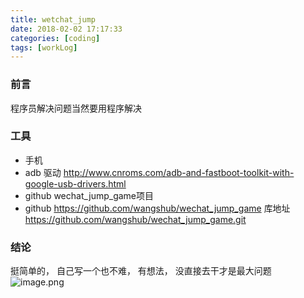 ```yaml
---
title: wetchat_jump
date: 2018-02-02 17:17:33
categories: [coding]
tags: [workLog]
---
```

### 前言 
程序员解决问题当然要用程序解决
### 工具
* 手机
* adb 驱动 http://www.cnroms.com/adb-and-fastboot-toolkit-with-google-usb-drivers.html
* github wechat_jump_game项目
* github https://github.com/wangshub/wechat_jump_game
库地址 https://github.com/wangshub/wechat_jump_game.git
### 结论
挺简单的， 自己写一个也不难， 有想法， 没直接去干才是最大问题
  ![image.png](http://upload-images.jianshu.io/upload_images/4832809-511293ff80f24bc2.png?imageMogr2/auto-orient/strip%7CimageView2/2/w/1240)

